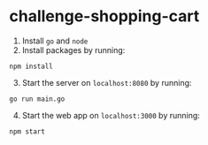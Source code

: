 # challenge-shopping-cart

1. Install `go` and `node`
2. Install packages by running:
```
npm install
```
3. Start the server on `localhost:8080` by running:
```
go run main.go
```
4. Start the web app on `localhost:3000` by running:
```
npm start
```
